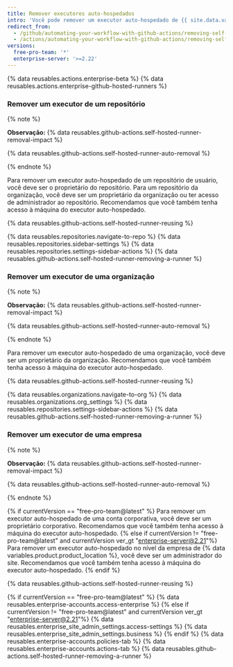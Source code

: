 ```yaml
---
title: Remover executores auto-hospedados
intro: 'Você pode remover um executor auto-hospedado de {{ site.data.variables.product.prodname_actions }} permantentemente.'
redirect_from:
  - /github/automating-your-workflow-with-github-actions/removing-self-hosted-runners
  - /actions/automating-your-workflow-with-github-actions/removing-self-hosted-runners
versions:
  free-pro-team: '*'
  enterprise-server: '>=2.22'
---
```


{% data reusables.actions.enterprise-beta %}
{% data reusables.actions.enterprise-github-hosted-runners %}

### Remover um executor de um repositório

{% note %}

**Observação:** {% data reusables.github-actions.self-hosted-runner-removal-impact %}

{% data reusables.github-actions.self-hosted-runner-auto-removal %}

{% endnote %}

Para remover um executor auto-hospedado de um repositório de usuário, você deve ser o proprietário do repositório. Para um repositório da organização, você deve ser um proprietário da organização ou ter acesso de administrador ao repositório. Recomendamos que você também tenha acesso à máquina do executor auto-hospedado.

{% data reusables.github-actions.self-hosted-runner-reusing %}

{% data reusables.repositories.navigate-to-repo %}
{% data reusables.repositories.sidebar-settings %}
{% data reusables.repositories.settings-sidebar-actions %}
{% data reusables.github-actions.self-hosted-runner-removing-a-runner %}

### Remover um executor de uma organização

{% note %}

**Observação:** {% data reusables.github-actions.self-hosted-runner-removal-impact %}

{% data reusables.github-actions.self-hosted-runner-auto-removal %}

{% endnote %}

Para remover um executor auto-hospedado de uma organização, você deve ser um proprietário da organização. Recomendamos que você também tenha acesso à máquina do executor auto-hospedado.

{% data reusables.github-actions.self-hosted-runner-reusing %}

{% data reusables.organizations.navigate-to-org %}
{% data reusables.organizations.org_settings %}
{% data reusables.repositories.settings-sidebar-actions %}
{% data reusables.github-actions.self-hosted-runner-removing-a-runner %}

### Remover um executor de uma empresa

{% note %}

**Observação:** {% data reusables.github-actions.self-hosted-runner-removal-impact %}

{% data reusables.github-actions.self-hosted-runner-auto-removal %}

{% endnote %}

{% if currentVersion == "free-pro-team@latest" %}
Para remover um executor auto-hospedado de uma conta corporativa, você deve ser um proprietário corporativo. Recomendamos que você também tenha acesso à máquina do executor auto-hospedado.
{% else if currentVersion != "free-pro-team@latest" and currentVersion ver_gt "enterprise-server@2.21"%}
Para remover um executor auto-hospedado no nível da empresa de
{% data variables.product.product_location %}, você deve ser um administrador do site. Recomendamos que você também tenha acesso à máquina do executor auto-hospedado.
{% endif %}

{% data reusables.github-actions.self-hosted-runner-reusing %}

{% if currentVersion == "free-pro-team@latest" %}
{% data reusables.enterprise-accounts.access-enterprise %}
{% else if currentVersion != "free-pro-team@latest" and currentVersion ver_gt "enterprise-server@2.21"%}
{% data reusables.enterprise_site_admin_settings.access-settings %}
{% data reusables.enterprise_site_admin_settings.business %}
{% endif %}
{% data reusables.enterprise-accounts.policies-tab %}
{% data reusables.enterprise-accounts.actions-tab %}
{% data reusables.github-actions.self-hosted-runner-removing-a-runner %}
